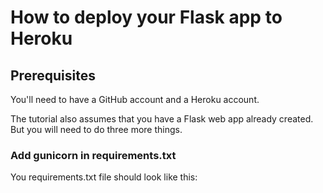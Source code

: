 # How to deploy your Flask app to Heroku

## Prerequisites

You'll need to have a GitHub account and a Heroku account.

The tutorial also assumes that you have a Flask web app already created. But you will need to do three more things.

### Add gunicorn in requirements.txt

You requirements.txt file should look like this:

```

```